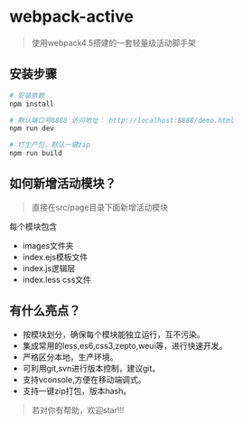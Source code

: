 # webpack-active

> 使用webpack4.5搭建的一套轻量级活动脚手架

## 安装步骤

```bash
# 安装依赖
npm install

# 默认端口号8888 访问地址： http://localhost:8888/demo.html
npm run dev

# 打生产包，默认一键zip
npm run build
```
## 如何新增活动模块？

> 直接在src/page目录下面新增活动模块

每个模块包含

 - images文件夹
 - index.ejs模板文件
 - index.js逻辑层
 - index.less css文件

## 有什么亮点？

 - 按模块划分，确保每个模块能独立运行，互不污染。
 - 集成常用的less,es6,css3,zepto,weui等，进行快速开发。 
 - 严格区分本地，生产环境。
 - 可利用git,svn进行版本控制，建议git。
 - 支持vconsole,方便在移动端调式。
 - 支持一键zip打包，版本hash。

> 若对你有帮助，欢迎star!!!


